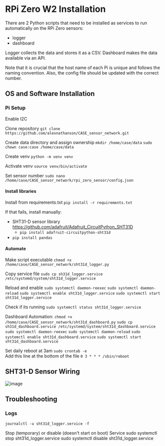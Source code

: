# RPi Zero W2 Installation

There are 2 Python scripts that need to be installed as services to run automatically on the RPi Zero sensors:
* logger
* dashboard

Logger collects the data and stores it as a CSV. Dashboard makes the data available via an API.

Note that it is crucial that the host name of each Pi is unique and follows the naming convention. Also, the config file should be updated with the correct number.

## OS and Software Installation

### Pi Setup
Enable I2C

Clone repository
`git clone https://github.com/alexnathanson/CASE_sensor_network.git`

Create data directory and assign ownership
`mkdir /home/case/data`
`sudo chown case:case /home/case/data`

Create venv
`python -m venv venv`

Activate venv
`source venv/bin/activate`

Set sensor number
`sudo nano /home/case/CASE_sensor_network/rpi_zero_sensor/config.json`

#### Install libraries

Install from requirements.txt
`pip install -r requirements.txt`

If that fails, install manually:

* SHT31-D sensor library https://github.com/adafruit/Adafruit_CircuitPython_SHT31D
	* `pip install adafruit-circuitpython-sht31d`
* `pip install pandas`

#### Automate

Make script executable
`chmod +x /home/case/CASE_sensor_network/sht31d_logger.py`

Copy service file
`sudo cp sh31d_logger.service /etc/systemd/system/sht31d_logger.service`

Reload and enable
`sudo systemctl daemon-reexec`
`sudo systemctl daemon-reload`
`sudo systemctl enable sht31d_logger.service`
`sudo systemctl start sht31d_logger.service`

Check if its running
`sudo systemctl status sht31d_logger.service`

Dashboard Automation:
`chmod +x /home/case/CASE_sensor_network/sht31d_dashboard.py`
`sudo cp sh31d_dashboard.service /etc/systemd/system/sht31d_dashboard.service`
`sudo systemctl daemon-reexec`
`sudo systemctl daemon-reload`
`sudo systemctl enable sht31d_dashboard.service`
`sudo systemctl start sht31d_dashboard.service`

Set daily reboot at 3am
`sudo crontab -e`<br>
Add this line at the bottom of the file `0 3 * * * /sbin/reboot`

## SHT31-D Sensor Wiring
![image](https://cdn-learn.adafruit.com/assets/assets/000/101/432/medium640/adafruit_products_SHT31_RasPi_breadboard_bb.jpg?1618427246)

## Troubleshooting

### Logs
`journalctl -u sht31d_logger.service -f`

Stop (temporary) or disable (doesn't start on boot) Service
sudo systemctl stop sht31d_logger.service
sudo systemctl disable sht31d_logger.service